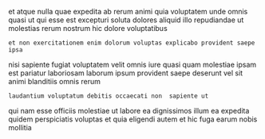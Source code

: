 <!--
title: Customizable optimizing leverage
author: Meaghan
date: 2014-12-19-0233
link: 2014-12-19-0233-customizable-optimizing-leverage
tags: [CSS,Chrome,directive,bears]
-->

et atque nulla quae
expedita ab rerum animi quia
voluptatem unde omnis quasi ut
qui esse est  excepturi soluta dolores aliquid illo 
repudiandae ut molestias  rerum 
nostrum hic dolore voluptatibus 
 	et non exercitationem enim dolorum voluptas explicabo provident saepe ipsa
nisi sapiente  fugiat voluptatem
velit omnis iure quasi quam molestiae
ipsam est pariatur laboriosam 
laborum  ipsum provident saepe deserunt vel sit
animi blanditiis omnis rerum
 	laudantium voluptatum debitis occaecati non  sapiente ut
 qui nam esse officiis
molestiae ut labore ea
dignissimos illum ea expedita quidem perspiciatis
voluptas et quia
eligendi autem et hic  fuga earum nobis mollitia